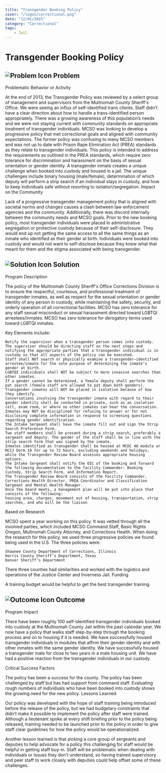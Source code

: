 ```yaml
---
title: "Transgender Booking Policy"
cover: "/logos/correctional.png"
date: "12/01/2015"
category: "Correctional"
tags:
    - Jail
---
```


# Transgender Booking Policy

## ![Problem Icon](https://github.com/google/material-design-icons/raw/master/alert/1x_web/ic_error_outline_black_48dp.png "Problem") Problem

Problematic Behavior or Activity

At the end of 2013, the Transgender Policy was reviewed by a select group of management and supervisors from the Multnomah County Sheriff's Office. We were seeing an influx of self-identified trans clients. Staff didn’t have a clear direction about how to handle a trans-identified person appropriately. There was a growing awareness of this population’s needs and we were not staying current with community standards on appropriate treatment of transgender individuals. MCSO was looking to develop a progressive policy that met correctional goals and aligned with community expectations. The former policy was confusing to many MCSO members and was not up to date with Prison Rape Elimination Act (PREA) standards as they relate to transgender individuals. This policy is intended to address the requirements as outlined in the PREA standards, which require zero tolerance for discrimination and harassment on the basis of sexual orientation or gender identity. A transgender inmate creates a unique challenge when booked into custody and housed in a jail. The unique challenges include binary housing (male/female), determination of which deputy will perform a strip search if an individual stays in custody, and how to keep individuals safe without resorting to isolation/segregation.
Impact on the Community

Lack of a progressive transgender management policy that is aligned with societal norms and changes causes a clash between law enforcement agencies and the community. Additionally, there was discord internally between the community needs and MCSO goals. Prior to the new booking policy, most transgender individuals were placed in administrative segregation or protective custody because of their self-disclosure. They would end up not getting the same access to all the same things as an inmate who identified as their gender at birth. Individuals were booked into custody and would not want to self-disclose because they knew what that meant for them and the stigma associated with being transgender.

## ![Solution Icon](https://github.com/google/material-design-icons/raw/master/action/1x_web/ic_lightbulb_outline_black_48dp.png "Solution") Solution

Program Description

The policy of the Multnomah County Sheriff's Office Corrections Division is to ensure the respectful, courteous, and professional treatment of transgender inmates, as well as respect for the sexual orientation or gender identity of any person in custody, while maintaining the safety, security, and orderly operation of all correctional facilities. MCSO has zero tolerance for any staff sexual misconduct or sexual harassment directed toward LGBTQI arrestees/inmates. MCSO has zero tolerance for derogatory terms used toward LGBTQI inmates.

Key Elements include:

    Notify the supervisor when a transgender person comes into custody. The supervisor should be directing staff on the next steps and notifying the appropriate parties that a transgender individual is in custody so that all aspects of the policy can be executed.
    Staff shall NOT search or physically examine a transgender–identified arrestee/inmate for the sole purpose of determining the inmate’s gender at birth.
    LGBTQI individuals shall NOT be subject to more invasive searches than other inmates.
    If a gender cannot be determined, a female deputy shall perform the pat search (female staff are allowed to pat down both genders).
    Transgender inmates will NOT be placed in isolation because of how they identify.
    Conversations involving the transgender inmate with regard to their gender identity shall be conducted in private, such as an isolation cell, exam room, or where no other inmates can hear the conversation.
    Inmates may NOT be disciplined for refusing to answer or for not disclosing complete information in response to screening questions regarding gender identification.
    The Intake Sergeant shall have the inmate fill out and sign the Strip Search Preference Form.
    Two staff members shall be present during a strip search, preferably a sergeant and deputy. The gender of the staff shall be in line with the strip search form that was signed by the inmate.
    Inmates identified as transgender shall be housed at MCDC 4A module or MCIJ Dorm 18 for up to 72 hours, excluding weekends and holidays, while the Transgender Review Board assesses appropriate housing options.
    The Intake Sergeant shall notify the OIC of the booking and forward the following documentation to the facility Commander: Booking Custody, Strip Search Form, and Information Report.
    The Transgender Review Board consists of the Facility Commander, Corrections Health Director, PREA Coordinator and Classification Sergeant and Mental Health Manager.
    Once the board meets, a management plan will be put into place that consists of the following:
    housing area, charges, movement out of housing, transportation, strip searches, and who will be the liaison

Based on Research

MCSO spent a year working on this policy. It was vetted through all the involved parties, which included MCSO Command Staff, Basic Rights Oregon, Multnomah County Attorney, and Corrections Health. When doing the research for this policy, we used three progressive policies we found being used in the U.S. The three policies were:

    Shawnee County Department of Corrections, Illinois
    Harris County Sheriff’s Department, Texas
    Denver Sheriff’s Department

There three counties had similarities and worked with the logistics and operations of the Justice Center and Inverness Jail.
Funding

A training budget would be helpful to get the best transgender training.

## ![Outcome Icon](https://github.com/google/material-design-icons/raw/master/action/1x_web/ic_view_list_black_48dp.png "Outcome") Outcome

Program Impact

There have been roughly 100 self-identified transgender individuals booked into custody at the Multnomah County Jail within the past calendar year. We now have a policy that walks staff step-by-step through the booking process and on to housing if it is needed. We have successfully housed transgender individuals in modules that affirm their gender identity and with other inmates with the same gender identity. We have successfully housed a transgender male for close to two years in a male housing unit.
We have had a positive reaction from the transgender individuals in our custody.

Critical Success Factors

The policy has been a success for the county. The policy has been challenged by staff but has had support from command staff. Evaluating rough numbers of individuals who have been booked into custody shows the growing need for the new policy.
Lessons Learned

Our policy was developed with the hope of staff training being introduced before the release of the policy, but we had budgetary constraints that didn’t make it possible to implement the policy after staff were trained. Although a lieutenant spoke at every shift briefing prior to the policy being released, training needed to be launched prior to the policy in order to give staff clear guidelines for how the policy would be operationalized.

Another lesson learned is that picking a core group of sergeants and deputies to help advocate for a policy this challenging for staff would be helpful in getting staff buy-in. Staff will be problematic when dealing with individuals or issues they don’t understand, so having trained supervisory and peer staff to work closely with deputies could help offset some of these challenges. 